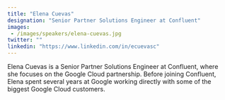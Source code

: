 ```yaml
---
title: "Elena Cuevas"
designation: "Senior Partner Solutions Engineer at Confluent"
images: 
 - /images/speakers/elena-cuevas.jpg
twitter: ""
linkedin: "https://www.linkedin.com/in/ecuevasc"
---
```


Elena Cuevas is a Senior Partner Solutions Engineer at Confluent, where she focuses on the Google Cloud partnership. Before joining Confluent, Elena spent several years at Google working directly with some of the biggest Google Cloud customers.